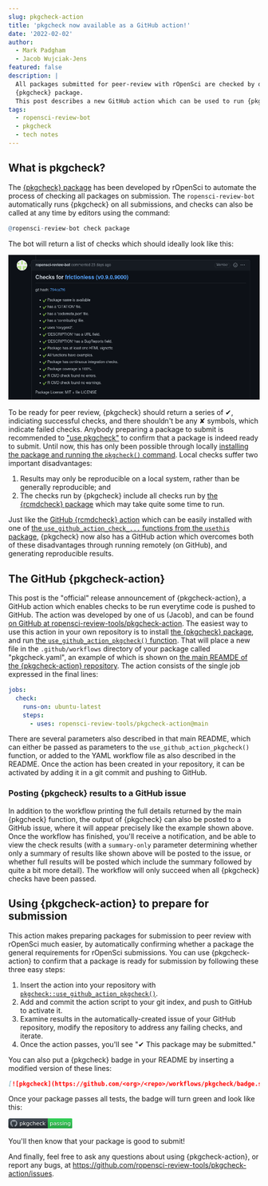 ```yaml
---
slug: pkgcheck-action
title: 'pkgcheck now available as a GitHub action!'
date: '2022-02-02'
author:
  - Mark Padgham
  - Jacob Wujciak-Jens
featured: false
description: |
  All packages submitted for peer-review with rOpenSci are checked by our   
  {pkgcheck} package. 
  This post describes a new GitHub action which can be used to run {pkgcheck}.
tags:
  - ropensci-review-bot
  - pkgcheck
  - tech notes
---
```



## What is pkgcheck?

The [{pkgcheck} package](https://github.com/ropensci-review-tools/pkgcheck) has
been developed by rOpenSci to automate the process of checking all packages on
submission. The `ropensci-review-bot` automatically runs {pkgcheck} on all submissions, and checks can also be called at any time by editors using the command:

```r
@ropensci-review-bot check package
```

The bot will return a list of checks which should ideally look like this:

![example pkgcheck](frictionless-pkgcheck.png)

To be ready for peer review, {pkgcheck} should return a series of &#10004;, indiciating successful checks, and there shouldn't be any &#10008; symbols, which indicate failed checks. Anybody preparing a package to submit is recommended to ["use pkgcheck"](https://devguide.ropensci.org/authors-guide.html) to confirm that a package is indeed ready to submit. Until now, this has only been possible through locally [installing the package and running the `pkgcheck()` command](https://devguide.ropensci.org/authors-guide.html). Local checks suffer two important disadvantages:

1. Results may only be reproducible on a local system, rather than be generally reproducible; and
2. The checks run by {pkgcheck} include all checks run by [the {rcmdcheck} package](https://r-lib.github.io/rcmdcheck/) which may take quite some time to run.

Just like the [GitHub {rcmdcheck} action](https://github.com/r-lib/actions/blob/v2-branch/examples/check-standard.yaml) which can be easily installed with one of [the `use_github_action_check_...` functions from the `usethis` package](https://usethis.r-lib.org/reference/github_actions.html), {pkgcheck} now also has a GitHub action which overcomes both of these disadvantages through running remotely (on GitHub), and generating reproducible results.

## The GitHub {pkgcheck-action}

This post is the "official" release announcement of {pkgcheck-action}, a GitHub action which enables checks to be run everytime code is pushed to GitHub. The action was developed by one of us (Jacob), and can be found [on GitHub at ropensci-review-tools/pkgcheck-action](https://github.com/ropensci-review-tools/pkgcheck-action). The easiest way to use this action in your own repository is to install [the {pkgcheck} package](https://docs.ropensci.org/pkgcheck/#installation), and run [the `use_github_action_pkgcheck()` function](https://docs.ropensci.org/pkgcheck/reference/use_github_action_pkgcheck.html). That will place a new file in the `.github/workflows` directory of your package called "pkgcheck.yaml", an example of which is shown on [the main REAMDE of the {pkgcheck-action} repository](https://github.com/ropensci-review-tools/pkgcheck-action#usage). The action consists of the single job expressed in the final lines:

```yaml
jobs:
  check:
    runs-on: ubuntu-latest
    steps:
      - uses: ropensci-review-tools/pkgcheck-action@main
```

There are several parameters also described in that main README, which can either be passed as parameters to the `use_github_action_pkgcheck()` function, or added to the YAML workflow file as also described in the README. Once the action has been created in your repository, it can be activated by adding it in a git commit and pushing to GitHub.

### Posting {pkgcheck} results to a GitHub issue

In addition to the workflow printing the full details returned by the main {pkgcheck} function, the output of {pkgcheck} can also be posted to a GitHub issue, where it will appear precisely like the example shown above. Once the workflow has finished, you'll receive a notification, and be able to view the check results (with a `summary-only` parameter determining whether only a summary of results like shown above will be posted to the issue, or whether full results will be posted which include the summary followed by quite a bit more detail). The workflow will only succeed when all {pkgcheck} checks have been passed.

## Using {pkgcheck-action} to prepare for submission

This action makes preparing packages for submission to peer review with rOpenSci much easier, by automatically confirming whether a package the general requirements for rOpenSci submissions. You can use {pkgcheck-action} to confirm that a package is ready for submission by following these three easy steps:

1. Insert the action into your repository with [`pkgcheck::use_github_action_pkgcheck()`](https://docs.ropensci.org/pkgcheck/reference/use_github_action_pkgcheck.html).
2. Add and commit the action script to your git index, and push to GitHub to activate it.
3. Examine results in the automatically-created issue of your GitHub repository, modify the repository to address any failing checks, and iterate.
4. Once the action passes, you'll see "&#10004; This package may be submitted."

You can also put a {pkgcheck} badge in your README by inserting a modified version of these lines:

```md
[![pkgcheck](https://github.com/<org>/<repo>/workflows/pkgcheck/badge.svg)](https://github.com/<org>/<repo>/actions?query=workflow%3Apkgcheck)
```

Once your package passes all tests, the badge will turn green and look like this:

<svg xmlns="http://www.w3.org/2000/svg" width="128" height="20">
  <defs>
    <linearGradient id="workflow-fill" x1="50%" y1="0%" x2="50%" y2="100%">
      <stop stop-color="#444D56" offset="0%"></stop>
      <stop stop-color="#24292E" offset="100%"></stop>
    </linearGradient>
    <linearGradient id="state-fill" x1="50%" y1="0%" x2="50%" y2="100%">
      <stop stop-color="#34D058" offset="0%"></stop>
      <stop stop-color="#28A745" offset="100%"></stop>
    </linearGradient>
  </defs>
  <g fill="none" fill-rule="evenodd">
    <g font-family="&#39;DejaVu Sans&#39;,Verdana,Geneva,sans-serif" font-size="11">
      <path id="workflow-bg" d="M0,3 C0,1.3431 1.3552,0 3.02702703,0 L102,0 L102,20 L3.02702703,20 C1.3552,20 0,18.6569 0,17 L0,3 Z" fill="url(#workflow-fill)" fill-rule="nonzero"></path>
      <text fill="#010101" fill-opacity=".3">
        <tspan x="22.1981982" y="15">pkgcheck</tspan>
      </text>
      <text fill="#FFFFFF">
        <tspan x="22.1981982" y="14">pkgcheck</tspan>
      </text>
    </g>
    <g transform="translate(79)" font-family="&#39;DejaVu Sans&#39;,Verdana,Geneva,sans-serif" font-size="11">
      <path d="M0 0h46.939C48.629 0 50 1.343 50 3v14c0 1.657-1.37 3-3.061 3H0V0z" id="state-bg" fill="url(#state-fill)" fill-rule="nonzero"></path>
      <text fill="#010101" fill-opacity=".3">
        <tspan x="4" y="15">passing</tspan>
      </text>
      <text fill="#FFFFFF">
        <tspan x="4" y="14">passing</tspan>
      </text>
    </g>
    <path fill="#959DA5" d="M11 3c-3.868 0-7 3.132-7 7a6.996 6.996 0 0 0 4.786 6.641c.35.062.482-.148.482-.332 0-.166-.01-.718-.01-1.304-1.758.324-2.213-.429-2.353-.822-.079-.202-.42-.823-.717-.99-.245-.13-.595-.454-.01-.463.552-.009.946.508 1.077.718.63 1.058 1.636.76 2.039.577.061-.455.245-.761.446-.936-1.557-.175-3.185-.779-3.185-3.456 0-.762.271-1.392.718-1.882-.07-.175-.315-.892.07-1.855 0 0 .586-.183 1.925.718a6.5 6.5 0 0 1 1.75-.236 6.5 6.5 0 0 1 1.75.236c1.338-.91 1.925-.718 1.925-.718.385.963.14 1.68.07 1.855.446.49.717 1.112.717 1.882 0 2.686-1.636 3.28-3.194 3.456.254.219.473.639.473 1.295 0 .936-.009 1.689-.009 1.925 0 .184.131.402.481.332A7.011 7.011 0 0 0 18 10c0-3.867-3.133-7-7-7z"></path>
  </g>
</svg>

You'll then know that your package is good to submit!

And finally, feel free to ask any questions about using {pkgcheck-action}, or report any bugs, at https://github.com/ropensci-review-tools/pkgcheck-action/issues.
